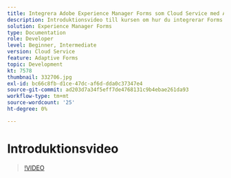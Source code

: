 ```yaml
---
title: Integrera Adobe Experience Manager Forms som Cloud Service med Adobe Sign
description: Introduktionsvideo till kursen om hur du integrerar Forms CS med Adobe Sign
solution: Experience Manager Forms
type: Documentation
role: Developer
level: Beginner, Intermediate
version: Cloud Service
feature: Adaptive Forms
topic: Development
kt: 7578
thumbnail: 332706.jpg
exl-id: bc66c8fb-d1ce-47dc-af6d-dda0c37347e4
source-git-commit: ad203d7a34f5eff7de4768131c9b4ebae261da93
workflow-type: tm+mt
source-wordcount: '25'
ht-degree: 0%

---
```


# Introduktionsvideo


>[!VIDEO](https://video.tv.adobe.com/v/332706?quality=12&learn=on)
